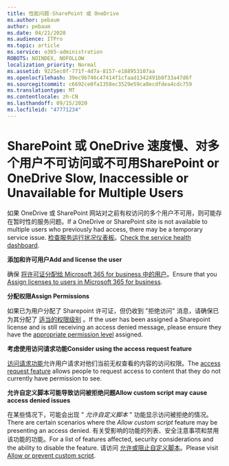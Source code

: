 ```yaml
---
title: 性能问题-SharePoint 或 OneDrive
ms.author: pebaum
author: pebaum
ms.date: 04/21/2020
ms.audience: ITPro
ms.topic: article
ms.service: o365-administration
ROBOTS: NOINDEX, NOFOLLOW
localization_priority: Normal
ms.assetid: 9225ec0f-771f-4d7a-8157-e188953107aa
ms.openlocfilehash: 39ec9b746c47414f1cfaad1342491b8f33a47d6f
ms.sourcegitcommit: c6692ce0fa1358ec3529e59ca0ecdfdea4cdc759
ms.translationtype: MT
ms.contentlocale: zh-CN
ms.lasthandoff: 09/15/2020
ms.locfileid: "47771234"
---
```

# <a name="sharepoint-or-onedrive-slow-inaccessible-or-unavailable-for-multiple-users"></a><span data-ttu-id="6aad2-102">SharePoint 或 OneDrive 速度慢、对多个用户不可访问或不可用</span><span class="sxs-lookup"><span data-stu-id="6aad2-102">SharePoint or OneDrive Slow, Inaccessible or Unavailable for Multiple Users</span></span>

<span data-ttu-id="6aad2-103">如果 OneDrive 或 SharePoint 网站对之前有权访问的多个用户不可用，则可能存在暂时性的服务问题。</span><span class="sxs-lookup"><span data-stu-id="6aad2-103">If a OneDrive or SharePoint site is not available to multiple users who previously had access, there may be a temporary service issue.</span></span> <span data-ttu-id="6aad2-104">[检查服务运行状况仪表板](https://portal.office.com/adminportal/home#/servicehealth)。</span><span class="sxs-lookup"><span data-stu-id="6aad2-104">[Check the service health dashboard](https://portal.office.com/adminportal/home#/servicehealth).</span></span>

<span data-ttu-id="6aad2-105">**添加和许可用户**</span><span class="sxs-lookup"><span data-stu-id="6aad2-105">**Add and license the user**</span></span>

<span data-ttu-id="6aad2-106">确保 [将许可证分配给 Microsoft 365 for business 中的用户](https://docs.microsoft.com/microsoft-365/admin/add-users/add-users)。</span><span class="sxs-lookup"><span data-stu-id="6aad2-106">Ensure that you [Assign licenses to users in Microsoft 365 for business](https://docs.microsoft.com/microsoft-365/admin/add-users/add-users).</span></span>


<span data-ttu-id="6aad2-107">**分配权限**</span><span class="sxs-lookup"><span data-stu-id="6aad2-107">**Assign Permissions**</span></span>

<span data-ttu-id="6aad2-108">如果已为用户分配了 Sharepoint 许可证，但仍收到 "拒绝访问" 消息，请确保已为其分配了 [适当的权限级别](https://docs.microsoft.com/sharepoint/understanding-permission-levels) 。</span><span class="sxs-lookup"><span data-stu-id="6aad2-108">If the user has been assigned a Sharepoint license and is still receiving an access denied message, please ensure they have the [appropriate permission level](https://docs.microsoft.com/sharepoint/understanding-permission-levels) assigned.</span></span>

<span data-ttu-id="6aad2-109">**考虑使用访问请求功能**</span><span class="sxs-lookup"><span data-stu-id="6aad2-109">**Consider using the access request feature**</span></span>

<span data-ttu-id="6aad2-110">[访问请求功能](https://support.office.com/article/Set-up-and-manage-access-requests-94B26E0B-2822-49D4-929A-8455698654B3)允许用户请求对他们当前无权查看的内容的访问权限。</span><span class="sxs-lookup"><span data-stu-id="6aad2-110">The [access request feature](https://support.office.com/article/Set-up-and-manage-access-requests-94B26E0B-2822-49D4-929A-8455698654B3) allows people to request access to content that they do not currently have permission to see.</span></span>

<span data-ttu-id="6aad2-111">**允许自定义脚本可能导致访问被拒绝问题**</span><span class="sxs-lookup"><span data-stu-id="6aad2-111">**Allow custom script may cause access denied issues**</span></span>

<span data-ttu-id="6aad2-112">在某些情况下，可能会出现 " *允许自定义脚本* " 功能显示访问被拒绝的情况。</span><span class="sxs-lookup"><span data-stu-id="6aad2-112">There are certain scenarios where the *Allow custom script* feature may be presenting an access denied.</span></span> <span data-ttu-id="6aad2-113">有关受影响的功能的列表、安全注意事项和禁用该功能的功能。</span><span class="sxs-lookup"><span data-stu-id="6aad2-113">For a list of features affected, security considerations and the ability to disable the feature.</span></span> <span data-ttu-id="6aad2-114">请访问 [允许或阻止自定义脚本](https://docs.microsoft.com/sharepoint/allow-or-prevent-custom-script)。</span><span class="sxs-lookup"><span data-stu-id="6aad2-114">Please visit [Allow or prevent custom script](https://docs.microsoft.com/sharepoint/allow-or-prevent-custom-script).</span></span>

